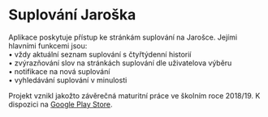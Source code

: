 # Suplování Jaroška

Aplikace poskytuje přístup ke stránkám suplování na Jarošce. Jejími hlavními funkcemi jsou:  
• vždy aktuální seznam suplování s čtyřtýdenní historií  
• zvýrazňování slov na stránkách suplování dle uživatelova výběru  
• notifikace na nová suplování  
• vyhledávání suplování v minulosti  

Projekt vznikl jakožto závěrečná maturitní práce ve školním roce 2018/19. K dispozici na [Google Play Store](https://play.google.com/store/apps/details?id=end.the.supl).
